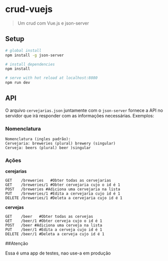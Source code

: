 # crud-vuejs

> Um crud com Vue.js e json-server

## Setup

```bash
# global install
npm install -g json-server

# install dependencies
npm install

# serve with hot reload at localhost:8080
npm run dev

```



## API

O arquivo `cervejarias.json` juntamente com o `json-server` fornece a API no servidor que irá responder com as informações necessárias. Exemplos:

### Nomenclatura
```
Nomenclatura (ingles padrão):
Cervejaria: breweries (plural) brewery (singular)
Cerveja: beers (plural) beer )singular
```

### Ações

**cerejarias**
```
GET    /breweries   #Obter todas as cervejarias 
GET    /breweries/1 #Obter cervejaria cujo o id é 1
POST   /breweries #Adiciona uma cervejaria na lista 
PUT    /breweries/1 #Edita a cervejaria cujo id é 1
DELETE /breweries/1 #Deleta a cervejaria cujo id é 1
```

**cervejas**
```
GET    /beer   #Obter todas as cervejas 
GET    /beer/1 #Obter cerveja cujo o id é 1
POST   /beer #Adiciona uma cerveja na lista 
PUT    /beer/1 #Edita a cerveja cujo id é 1
DELETE /beer/1 #Deleta a cerveja cujo id é 1
```
















##Atenção

Essa é uma app de testes, nao use-a em produção
